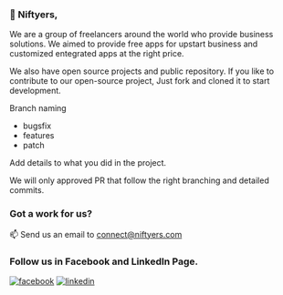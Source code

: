 ### 👋 Niftyers,

We are a group of freelancers around the world who provide business solutions.
We aimed to provide free apps for upstart business and customized entegrated apps at the right price.

We also have open source projects and public repository.
If you like to contribute to our open-source project, Just fork and cloned it to start development.

Branch naming
- bugsfix
- features
- patch

Add details to what you did in the project.

We will only approved PR that follow the right branching and detailed commits.

### Got a work for us?
 📫 Send us an email to connect@niftyers.com

### Follow us in Facebook and LinkedIn Page.
[<img alt="facebook" src="https://img.shields.io/badge/facebook-%230077B5.svg?&style=for-the-badge&logo=facebook&logoColor=white" />](https://www.facebook.com/niftyers/)
[<img alt="linkedin" src="https://img.shields.io/badge/linkedin-%230077B5.svg?&style=for-the-badge&logo=linkedin&logoColor=white" />](https://www.linkedin.com/company/niftyers/)
